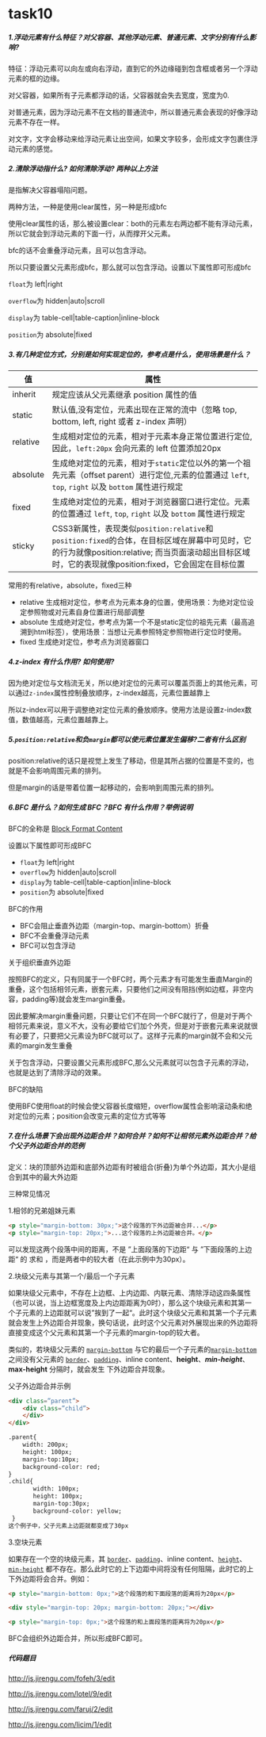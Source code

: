# task10

##### 1.浮动元素有什么特征？对父容器、其他浮动元素、普通元素、文字分别有什么影响?

特征：浮动元素可以向左或向右浮动，直到它的外边缘碰到包含框或者另一个浮动元素的框的边缘。

对父容器，如果所有子元素都浮动的话，父容器就会失去宽度，宽度为0.

对普通元素，因为浮动元素不在文档的普通流中，所以普通元素会表现的好像浮动元素不存在一样。

对文字，文字会移动来给浮动元素让出空间，如果文字较多，会形成文字包裹住浮动元素的感觉。

##### 2.清除浮动指什么? 如何清除浮动? 两种以上方法

是指解决父容器塌陷问题。

两种方法，一种是使用clear属性，另一种是形成bfc

使用clear属性的话，那么被设置clear：both的元素左右两边都不能有浮动元素，所以它就会到浮动元素的下面一行，从而撑开父元素。

bfc的话不会重叠浮动元素，且可以包含浮动。

所以只要设置父元素形成bfc，那么就可以包含浮动。设置以下属性即可形成bfc

`float`为 left|right

`overflow`为 hidden|auto|scroll

`display`为 table-cell|table-caption|inline-block

`position`为 absolute|fixed

##### 3.有几种定位方式，分别是如何实现定位的，参考点是什么，使用场景是什么？

| 值        | 属性                                       |
| -------- | ---------------------------------------- |
| inherit  | 规定应该从父元素继承 position 属性的值                 |
| static   | 默认值,没有定位，元素出现在正常的流中（忽略 top, bottom, left, right 或者 z-index 声明） |
| relative | 生成相对定位的元素，相对于元素本身正常位置进行定位,因此，`left:20px` 会向元素的 left 位置添加20px |
| absolute | 生成绝对定位的元素，相对于`static`定位以外的第一个祖先元素（offset parent）进行定位,元素的位置通过 `left`, `top`, `right` 以及 `bottom` 属性进行规定 |
| fixed    | 生成绝对定位的元素，相对于浏览器窗口进行定位。元素的位置通过 `left`, `top`, `right` 以及 `bottom` 属性进行规定 |
| sticky   | CSS3新属性，表现类似`position:relative`和`position:fixed`的合体，在目标区域在屏幕中可见时，它的行为就像position:relative; 而当页面滚动超出目标区域时，它的表现就像position:fixed，它会固定在目标位置 |

常用的有relative，absolute，fixed三种

- relative 生成相对定位，参考点为元素本身的位置，使用场景：为绝对定位设定参照物或对元素自身位置进行局部调整
- absolute 生成绝对定位，参考点为第一个不是static定位的祖先元素（最高追溯到html标签），使用场景：当想让元素参照特定参照物进行定位时使用。
- fixed 生成绝对定位，参考点为浏览器窗口

##### 4.z-index 有什么作用? 如何使用?

因为绝对定位与文档流无关，所以绝对定位的元素可以覆盖页面上的其他元素，可以通过`z-index`属性控制叠放顺序，z-index越高，元素位置越靠上

所以z-index可以用于调整绝对定位元素的叠放顺序。使用方法是设置z-index数值，数值越高，元素位置越靠上。

##### 5.`position:relative`和负`margin`都可以使元素位置发生偏移?二者有什么区别

position:relative的话只是视觉上发生了移动，但是其所占据的位置是不变的，也就是不会影响周围元素的排列。

但是margin的话是带着位置一起移动的，会影响到周围元素的排列。

##### 6.BFC 是什么？如何生成 BFC？BFC 有什么作用？举例说明

BFC的全称是 [Block Format Content](http://www.w3.org/TR/CSS21/visuren.html#block-formatting)

设置以下属性即可形成BFC

- `float`为 left|right
- `overflow`为 hidden|auto|scroll
- `display`为 table-cell|table-caption|inline-block
- `position`为 absolute|fixed

BFC的作用

- BFC会阻止垂直外边距（margin-top、margin-bottom）折叠
- BFC不会重叠浮动元素
- BFC可以包含浮动

关于组织垂直外边距

按照BFC的定义，只有同属于一个BFC时，两个元素才有可能发生垂直Margin的重叠，这个包括相邻元素，嵌套元素，只要他们之间没有阻挡(例如边框，非空内容，padding等)就会发生margin重叠。

因此要解决margin重叠问题，只要让它们不在同一个BFC就行了，但是对于两个相邻元素来说，意义不大，没有必要给它们加个外壳，但是对于嵌套元素来说就很有必要了，只要把父元素设为BFC就可以了。这样子元素的margin就不会和父元素的margin发生重叠

关于包含浮动，只要设置父元素形成BFC,那么父元素就可以包含子元素的浮动，也就是达到了清除浮动的效果。

BFC的缺陷

使用BFC使用float的时候会使父容器长度缩短，overflow属性会影响滚动条和绝对定位的元素；position会改变元素的定位方式等等

##### 7.在什么场景下会出现外边距合并？如何合并？如何不让相邻元素外边距合并？给个父子外边距合并的范例

定义：块的顶部外边距和底部外边距有时被组合(折叠)为单个外边距，其大小是组合到其中的最大外边距

三种常见情况

1.相邻的兄弟姐妹元素

```html
<p style="margin-bottom: 30px;">这个段落的下外边距被合并...</p>
<p style="margin-top: 20px;">...这个段落的上外边距被合并。</p>
```

可以发现这两个段落中间的距离，不是 ”上面段落的下边距“ 与 ”下面段落的上边距“ 的 求和 ，而是两者中的较大者（在此示例中为30px）。

2.块级父元素与其第一个/最后一个子元素

如果块级父元素中，不存在上边框、上内边距、内联元素、清除浮动这四条属性（也可以说，当上边框宽度及上内边距距离为0时），那么这个块级元素和其第一个子元素的上边距就可以说”挨到了一起“。此时这个块级父元素和其第一个子元素就会发生上外边距合并现象，换句话说，此时这个父元素对外展现出来的外边距将直接变成这个父元素和其第一个子元素的margin-top的较大者。

类似的，若块级父元素的 [`margin-bottom`](https://developer.mozilla.org/zh-CN/docs/Web/CSS/margin-bottom) 与它的最后一个子元素的[`margin-bottom`](https://developer.mozilla.org/zh-CN/docs/Web/CSS/margin-bottom) 之间没有父元素的 [`border`](https://developer.mozilla.org/zh-CN/docs/Web/CSS/border)、[`padding`](https://developer.mozilla.org/zh-CN/docs/Web/CSS/padding)、inline content、**height**、***min-height***、 **max-height** 分隔时，就会发生 下外边距合并现象。

父子外边距合并示例

```html
<div class=”parent”>
    <div class=”child”>
    </div>
</div>

.parent{
	width: 200px;
	height: 100px;
	margin-top:10px;
	background-color: red;
}
.child{
       width: 100px;
       height: 100px;
       margin-top:30px;
       background-color: yellow;
 }
这个例子中，父子元素上边距就都变成了30px
```

3.空块元素

如果存在一个空的块级元素，其 [`border`](https://developer.mozilla.org/zh-CN/docs/Web/CSS/border)、[`padding`](https://developer.mozilla.org/zh-CN/docs/Web/CSS/padding)、inline content、[`height`](https://developer.mozilla.org/zh-CN/docs/Web/CSS/height)、[`min-height`](https://developer.mozilla.org/zh-CN/docs/Web/CSS/min-height) 都不存在。那么此时它的上下边距中间将没有任何阻隔，此时它的上下外边距将会合并。例如：

```html
<p style="margin-bottom: 0px;">这个段落的和下面段落的距离将为20px</p>

<div style="margin-top: 20px; margin-bottom: 20px;"></div>

<p style="margin-top: 0px;">这个段落的和上面段落的距离将为20px</p>
```

BFC会组织外边距合并，所以形成BFC即可。

##### 代码题目

http://js.jirengu.com/fofeh/3/edit

http://js.jirengu.com/lotel/9/edit

http://js.jirengu.com/faruj/2/edit

http://js.jirengu.com/licim/1/edit

